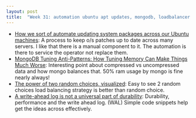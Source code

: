 ```yaml
---
layout: post
title:  "Week 31: automation ubuntu apt updates, mongodb, loadbalancer choice, wal database"
---
```


* [How we sort of automate updating system packages across our Ubuntu machines](https://utcc.utoronto.ca/~cks/space/blog/linux/UbuntuOurUpdateSystem): A process to keep o/s patches up to date across many servers. I like that there is a manual component to it. The automation is there to service the operator not replace them.
* [MongoDB Tuning Anti-Patterns: How Tuning Memory Can Make Things Much Worse](https://www.percona.com/blog/mongodb-tuning-anti-patterns-how-tuning-memory-can-make-things-much-worse/): Interesting point about compressed vs uncompressed data and how mongo balances that. 50% ram usage by mongo is fine nearly always!
* [The power of two random choices, visualized](https://simonwillison.net/2024/Feb/6/the-power-of-two-random-choices-visualized/): Easy to see 2 random choices load balancing strategy is better than random choice.
* [A write-ahead log is not a universal part of durability](https://notes.eatonphil.com/2024-07-01-a-write-ahead-log-is-not-a-universal-part-of-durability.html): Durability, performance and the write ahead log. (WAL) Simple code snippets help get the ideas across effectively.